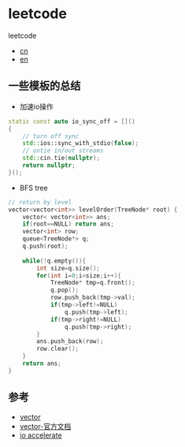 leetcode
========
leetcode 
- [cn](leetcode-cn.com)
- [en](leetcode.com)


一些模板的总结
--------

- 加速io操作
```c++
static const auto io_sync_off = []()
{
    // turn off sync
    std::ios::sync_with_stdio(false);
    // untie in/out streams
    std::cin.tie(nullptr);
    return nullptr;
}();
```
- BFS tree
```c++
// return by level 
vector<vector<int>> levelOrder(TreeNode* root) {
    vector< vector<int>> ans;
    if(root==NULL) return ans;
    vector<int> row;
    queue<TreeNode*> q;
    q.push(root);
    
    while(!q.empty()){
        int size=q.size();
        for(int i=0;i<size;i++){
            TreeNode* tmp=q.front();
            q.pop();
            row.push_back(tmp->val);
            if(tmp->left!=NULL)
                q.push(tmp->left);
            if(tmp->right!=NULL)
                q.push(tmp->right);
        }
        ans.push_back(row);
        row.clear();
    }
    return ans;
}
````

参考
----
- [vector](https://www.cnblogs.com/shrimp-can/p/5280566.html)
- [vector-官方文档](http://www.cplusplus.com/reference/vector/vector/)
- [io accelerate](https://blog.csdn.net/qq_32320399/article/details/81518476)
